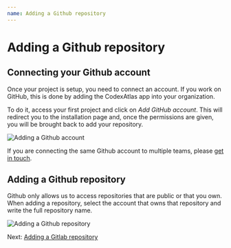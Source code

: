 ```yaml
---
name: Adding a Github repository
---
```


# Adding a Github repository

## Connecting your Github account

Once your project is setup, you need to connect an account. If you work on GitHub, this is done by adding the CodexAtlas app into your organization.

To do it, access your first project and click on *Add GitHub account*. This will redirect you to the installation page and, once the permissions are given, you will be brought back to add your repository.

![Adding a Github account](/guides/adding-github-account.png)

If you are connecting the same Github account to multiple teams, please [get in touch](mailto:raul@borah.agency).

## Adding a Github repository

Github only allows us to access repositories that are public or that you own. When adding a repository, select the account that owns that repository and write the full repository name.

![Adding a Github repository](/guides/adding-github-repository.png)

Next: [Adding a Gitlab repository](adding-a-gitlab-repository)
